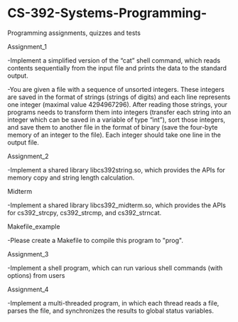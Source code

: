 # CS-392-Systems-Programming-
Programming assignments, quizzes and tests

Assignment_1
  
  -Implement a simplified version of the “cat” shell command, which reads contents sequentially from the input file and prints the data to    the standard output.
  
  -You are given a file with a sequence of unsorted integers. These integers are saved in the format of strings (strings of digits) and     each line represents one integer (maximal value 4294967296). After reading those strings, your programs needs to transform them into       integers (transfer each string into an integer which can be saved in a variable of type “int”), sort those integers, and save them to     another file in the format of binary (save the four-byte memory of an integer to the file). Each integer should take one line in the       output file.
  
Assignment_2
  
  -Implement a shared library libcs392string.so, which provides the APIs for memory copy and string length calculation.
  
Midterm
  
  -Implement a shared library libcs392_midterm.so, which provides the APIs for cs392_strcpy, cs392_strcmp, and cs392_strncat.
  
Makefile_example
  
  -Please create a Makefile to compile this program to "prog".

Assignment_3

  -Implement a shell program, which can run various shell commands (with options) from users
  
Assignment_4

  -Implement a multi-threaded program, in which each thread reads a file, parses the file, and synchronizes the results to global status     variables.
